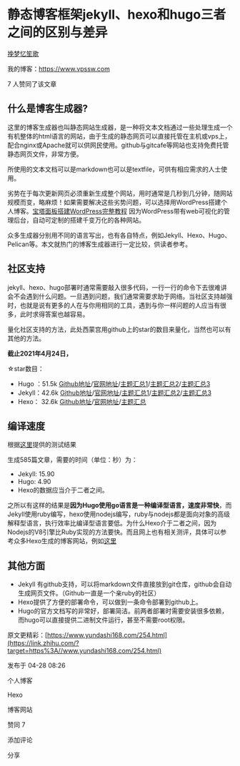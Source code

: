# 静态博客框架jekyll、hexo和hugo三者之间的区别与差异

[挽梦忆笙歌](https://www.zhihu.com/people/wan-meng-yi-sheng-ge-66-68)

我的博客：https://www.vpssw.com



7 人赞同了该文章

## **什么是博客生成器?**

这里的博客生成器也叫静态网站生成器，是一种将文本文档通过一些处理生成一个有机整体的html语言的网站，由于生成的静态网页可以直接托管在主机或vps上，配合nginx或Apache就可以供网民使用。github与gitcafe等网站也支持免费托管静态网页文件，非常方便。

所使用的文本文档可以是markdown也可以是textfile，可供有相应需求的人士使用。

劣势在于每次更新网页必须重新生成整个网站，用时通常是几秒到几分钟，随网站规模而变，略麻烦！如果需要解决这些劣势问题，可以选择用WordPress搭建个人博客。[宝塔面板搭建WordPress完整教程](https://link.zhihu.com/?target=https%3A//www.yundashi168.com/42.html) 因为WordPress带有web可视化的管理后台，自动可定制的搭建千变万化的各种网站。

众多生成器分别用不同的语言写出，也有各自特点，例如Jekyll、Hexo、Hugo、Pelican等。本文就热门的博客生成器进行一定比较，供读者参考。

## **社区支持**

jekyll、hexo、hugo部署时通常需要敲入很多代码，一行一行的命令下去很难讲会不会遇到什么问题。一旦遇到问题，我们通常需要求助于网络。当社区支持越强时，也就是说有更多的人在与你用相同的工具，遇到与你一样问题的人应当有很多，此时求得答案也越容易。

量化社区支持的方法，此处西蒙宫用github上的star的数目来量化，当然也可以有其他的方法。

**截止2021年4月24日，**

☆star数目：

- Hugo ：51.5k [Github地址](https://link.zhihu.com/?target=https%3A//github.com/gohugoio/hugo)/[官网地址](https://link.zhihu.com/?target=https%3A//gohugo.io/)/[主题汇总1](https://link.zhihu.com/?target=https%3A//themes.gohugo.io/)/[主题汇总2](https://link.zhihu.com/?target=https%3A//www.gohugo.org/theme/)/[主题汇总3](https://link.zhihu.com/?target=https%3A//hugothemesfree.com/)
- Jekyll：42.6k [Github地址](https://link.zhihu.com/?target=https%3A//github.com/jekyll/jekyll)/[官网地址](https://link.zhihu.com/?target=https%3A//jekyllrb.com/)/[主题汇总1](https://link.zhihu.com/?target=http%3A//jekyllthemes.org/)/[主题汇总2](https://link.zhihu.com/?target=https%3A//jekyllthemes.io/free)/[主题汇总3](https://link.zhihu.com/?target=http%3A//themes.jekyllrc.org/)
- Hexo： 32.6k [Github地址](https://link.zhihu.com/?target=https%3A//github.com/hexojs/hexo)/[官网地址](https://link.zhihu.com/?target=https%3A//hexo.io/)/[主题汇总](https://link.zhihu.com/?target=https%3A//hexo.io/themes/)

## **编译速度**

根据[这里](https://link.zhihu.com/?target=http%3A//conscientiousprogrammer.com/blog/2015/05/31/why-i-switched-from-octopress-2-to-hugo/)提供的测试结果

生成585篇文章，需要的时间（单位：秒）为：

- Jekyll: 15.90
- Hugo: 4.90
- Hexo的数据应当介于二者之间。

之所以有这样的结果是**因为Hugo使用go语言是一种编译型语言，速度非常快**，而Jekyll使用ruby编写，hexo使用nodejs编写，ruby与nodejs都是面向对象的高级解释型语言，执行效率比编译型语言要低。为什么Hexo介于二者之间，因为Nodejs的V8引擎比Ruby实现的方法要快。而且网上也有相关测评，具体可以参考众多Hexo生成的博客网站，例如[这里](https://link.zhihu.com/?target=http%3A//chenall.net/post/jekyll_or_hexo/)

## **其他方面**

- Jekyll 有github支持，可以将markdown文件直接放到git仓库，github会自动生成网页文件。（Github一直是一个亲ruby的社区）
- Hexo提供了方便的部署命令，可以做到一条命令部署到github上。
- Hugo的官方文档写的非常好，部署简洁。前两者部署时需要安装很多依赖，而hugo可以直接提供二进制文件运行，甚至不需要root权限。

原文更精彩：[https://www.yundashi168.com/254.html](https://link.zhihu.com/?target=https%3A//www.yundashi168.com/254.html)

发布于 04-28 08:26

个人博客

Hexo

博客网站

赞同 7

添加评论

分享